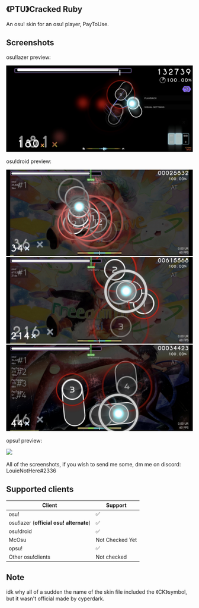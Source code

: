 ## 《PTU》Cracked Ruby
An osu! skin for an osu! player, PayToUse. 

## Screenshots
osu!lazer preview:

<img src="screenshots/Screenshot_20230211_132451_sh.ppy.osulazer.jpg"></img>

osu!droid preview:

<img src="screenshots/Screenshot_20230211_131411_ru.nsu.ccfit.zuev.osuplus.jpg"></img>
<img src="screenshots/Screenshot_20230211_131429_ru.nsu.ccfit.zuev.osuplus.jpg"></img>
<img src="screenshots/Screenshot_20230211_131451_ru.nsu.ccfit.zuev.osuplus.jpg"></img>

opsu! preview:

<img src="screenshots/opsu-preview.gif"></img>

All of the screenshots, if you wish to send me some, dm me on discord: LouieNotHere#2336

## Supported clients

| Client | Support |
| ------------ | ------------ |
| osu! | ✅ |
| osu!lazer (**official osu! alternate**) | ✅ |
| osu!droid | ✅ |
| McOsu | Not Checked Yet |
| opsu! | ✅ |
| Other osu!clients | Not checked |

## Note
idk why all of a sudden the name of the skin file included the 《CK》symbol, but it wasn't official made by cyperdark.
